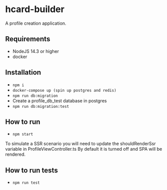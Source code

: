 # hcard-builder

A profile creation application.

## Requirements

- NodeJS 14.3 or higher
- docker

## Installation

- `npm i`
- `docker-compose up (spin up postgres and redis)`
- `npm run db:migration`
- Create a profile_db_test database in postgres
- `npm run db:migration:test`

## How to run

- `npm start`

To simulate a SSR scenario you will need to update the shouldRenderSsr variable in ProfileViewController.ts
By default it is turned off and SPA will be rendered.

## How to run tests

- `npm run test`
